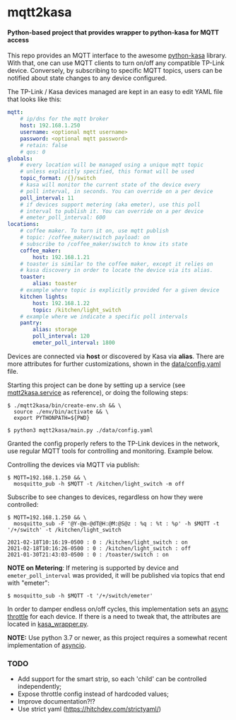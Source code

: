 # mqtt2kasa
#### Python-based project that provides wrapper to python-kasa for MQTT access

This repo provides an MQTT interface to the awesome [python-kasa](https://github.com/python-kasa/python-kasa) library.
With that, one can use MQTT clients to turn on/off any compatible TP-Link device. Conversely, by subscribing
to specific MQTT topics, users can be notified about state changes to any device configured.

The TP-Link / Kasa devices managed are kept in an easy to edit YAML file that looks like this:

```yaml
mqtt:
    # ip/dns for the mqtt broker
    host: 192.168.1.250
    username: <optional mqtt username>
    password: <optional mqtt password>
    # retain: false
    # qos: 0
globals:
    # every location will be managed using a unique mqtt topic
    # unless explicitly specified, this format will be used
    topic_format: /{}/switch
    # kasa will monitor the current state of the device every
    # poll interval, in seconds. You can override on a per device
    poll_interval: 11
    # if devices support metering (aka emeter), use this poll
    # interval to publish it. You can override on a per device
    # emeter_poll_interval: 600
locations:
    # coffee maker. To turn it on, use mqtt publish
    # topic: /coffee_maker/switch payload: on
    # subscribe to /coffee_maker/switch to know its state
    coffee_maker:
        host: 192.168.1.21
    # toaster is similar to the coffee maker, except it relies on
    # kasa discovery in order to locate the device via its alias.
    toaster:
        alias: toaster
    # example where topic is explicitly provided for a given device
    kitchen lights:
        host: 192.168.1.22
        topic: /kitchen/light_switch
    # example where we indicate a specific poll intervals
    pantry:
        alias: storage
        poll_interval: 120
        emeter_poll_interval: 1800
```

Devices are connected via **host** or discovered by Kasa via **alias**. There are more attributes
for further customizations, shown in the
[data/config.yaml](https://github.com/flavio-fernandes/mqtt2kasa/blob/main/data/config.yaml) file.

Starting this project can be done by setting up a service (see 
[mqtt2kasa.service](https://github.com/flavio-fernandes/mqtt2kasa/blob/main/mqtt2kasa/bin/mqtt2kasa.service.vagrant) as 
reference), or doing the following steps:
```shell script
$ ./mqtt2kasa/bin/create-env.sh && \
  source ./env/bin/activate && \
  export PYTHONPATH=${PWD}

$ python3 mqtt2kasa/main.py ./data/config.yaml
```

Granted the config properly refers to the TP-Link devices in the network, use regular MQTT tools for
controlling and monitoring. Example below.

Controlling the devices via MQTT via publish:
```shell script
$ MQTT=192.168.1.250 && \
  mosquitto_pub -h $MQTT -t /kitchen/light_switch -m off
```

Subscribe to see changes to devices, regardless on how they were controlled:
```shell script
$ MQTT=192.168.1.250 && \
  mosquitto_sub -F '@Y-@m-@dT@H:@M:@S@z : %q : %t : %p' -h $MQTT -t '/+/switch' -t /kitchen/light_switch

2021-02-18T10:16:19-0500 : 0 : /kitchen/light_switch : on
2021-02-18T10:16:26-0500 : 0 : /kitchen/light_switch : off
2021-01-30T21:43:03-0500 : 0 : /toaster/switch : on
```

**NOTE on Metering**: If metering is supported by device and `emeter_poll_interval` was provided, it will be published via topics that end with "emeter":

```
$ mosquitto_sub -h $MQTT -t '/+/switch/emeter'
```

In order to damper endless on/off cycles, this implementation sets an 
[async throttle](https://pypi.org/project/asyncio-throttle/) for each device.
If there is a need to tweak that, the attributes are located in
[kasa_wrapper.py](https://github.com/flavio-fernandes/mqtt2kasa/blob/60e37a8e527a04eee54853d42366de314c10cefe/mqtt2kasa/kasa_wrapper.py#L30-L31).

**NOTE:** Use python 3.7 or newer, as this project requires a somewhat
recent implementation of [asyncio](https://realpython.com/async-io-python/).

### TODO

- Add support for the smart strip, so each 'child' can be controlled independently;
- Expose throttle config instead of hardcoded values;
- Improve documentation?!?
- Use strict yaml (https://hitchdev.com/strictyaml/)
